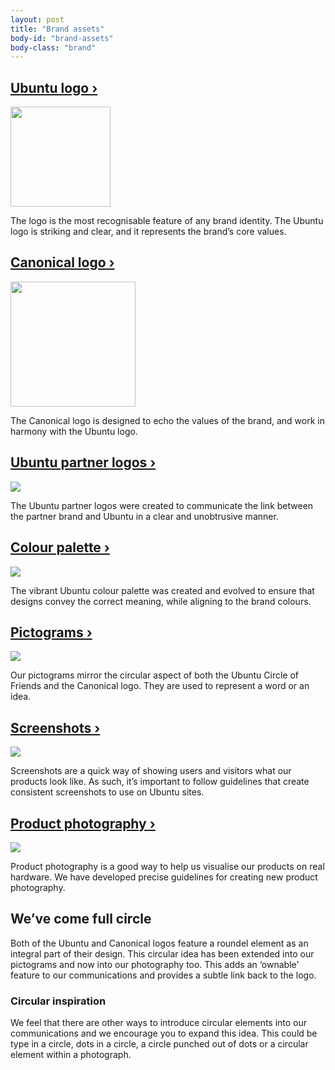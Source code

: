 ```yaml
---
layout: post
title: "Brand assets"
body-id: "brand-assets"
body-class: "brand"
---
```


<div class="row">
  <div class="col-4 p-frame">
    <h2 class="p-heading--four"><a href="/brand/ubuntu-logo" class="p-frame__heading">Ubuntu logo&nbsp;&rsaquo;</a></h2>
    <a href="/brand/ubuntu-logo" class="p-card u-vertically-center u-align--center p-frame__wrapper">
      <img src="https://assets.ubuntu.com/v1/adac6928-ubuntu.svg" class="p-frame__content" width="160" />
    </a>
    <p>The logo is the most recognisable feature of any brand identity. The Ubuntu logo is striking and clear, and it represents the brand’s core values.</p>        
  </div>
  <div class="col-4 p-frame">
    <h2 class="p-heading--four"><a href="/brand/canonical-logo" class="p-frame__heading">Canonical logo&nbsp;&rsaquo;</a></h2>
    <a href="/brand/canonical-logo" class="p-card u-vertically-center u-align--center p-frame__wrapper">
      <img src="https://assets.ubuntu.com/v1/5d6da5c4-logo-canonical-aubergine.svg" class="p-frame__content" width="200"/>
    </a>
    <p>The Canonical logo is designed to echo the values of the brand, and work in harmony with the Ubuntu logo.</p>        
  </div>
</div>
<div class="row">
  <div class="col-4 p-frame">
    <h2 class="p-heading--four"><a href="/brand/ubuntu-partner-logos" class="p-frame__heading">Ubuntu partner logos&nbsp;&rsaquo;</a></h2>
    <a href="/brand/ubuntu-partner-logos" class="p-card u-vertically-center u-align--center p-frame__wrapper">
      <img src="https://assets.ubuntu.com/v1/ca9768eb-ubuntu_partner_logo.svg" class="p-frame__content" />
    </a>
    <p>The Ubuntu partner logos were created to communicate the link between the partner brand and Ubuntu in a clear and unobtrusive manner.</p>        
  </div>
  <div class="col-4 p-frame">
    <h2 class="p-heading--four"><a href="/brand/colour-palette" class="p-frame__heading">Colour palette&nbsp;&rsaquo;</a></h2>
    <a href="/brand/colour-palette" class="p-card u-vertically-center u-align--center p-frame__wrapper">
      <img src="https://assets.ubuntu.com/v1/ebb3f015-colour-palette.svg" class="p-frame__content" />
    </a>
    <p>The vibrant Ubuntu colour palette was created and evolved to ensure that designs convey the correct meaning, while aligning to the brand colours.</p>        
  </div>
</div>
<div class="row">
  <div class="col-4 p-frame">
    <h2 class="p-heading--four"><a href="/brand/pictograms" class="p-frame__heading">Pictograms&nbsp;&rsaquo;</a></h2>
    <a href="/brand/pictograms" class="p-card u-vertically-center u-align--center p-frame__wrapper">
      <img src="https://assets.ubuntu.com/v1/c719d565-pictograms-brand-page.svg" class="p-frame__content" />
    </a>
    <p>Our pictograms mirror the circular aspect of both the Ubuntu Circle of Friends and the Canonical logo. They are used to represent a word or an idea.</p>        
  </div>
  <div class="col-4 p-frame">
    <h2 class="p-heading--four"><a href="/brand/screenshots" class="p-frame__heading">Screenshots&nbsp;&rsaquo;</a></h2>
    <a href="/brand/screenshots" class="p-card u-vertically-center u-align--center p-frame__wrapper">
      <img src="https://assets.ubuntu.com/v1/98c99d7b-screenshots-brand-page.svg" class="p-frame__content" />
    </a>
    <p>Screenshots are a quick way of showing users and visitors what our products look like. As such, it’s important to follow guidelines that create consistent screenshots to use on Ubuntu sites.</p>        
  </div>
</div>
<div class="row">
  <div class="col-4 p-frame">
    <h2 class="p-heading--four"><a href="/brand/photography-products" class="p-frame__heading">Product photography&nbsp;&rsaquo;</a></h2>
    <a href="/brand/photography-products" class="p-card u-vertically-center u-align--center p-frame__wrapper">
      <img src="https://assets.ubuntu.com/v1/0882a960-product-photography-brand-page.png" class="p-frame__content" />
    </a>
    <p>Product photography is a good way to help us visualise our products on real hardware. We have developed precise guidelines for creating new product photography.</p>        
  </div>
  <!--
  <div class="col-4 p-frame">
    <h2 class="p-heading--four"><a href="" class="p-frame__heading">Charts and diagrams&nbsp;&rsaquo;</a></h2>
    <a href="" class="p-card u-vertically-center u-align--center p-frame__wrapper">
      <img src="https://assets.ubuntu.com/v1/0be26ce4-charts-and-diagrams-brand-page.svg" class="p-frame__content" />
    </a>
    <p>Our charts and diagrams styling carries the Ubuntu look further, making full use of the colour palette, and explaining complex ideas and products in a more accessible way.</p>        
  </div>
  -->
</div>
<div class="row">
  <div class="col-11">
    <h2>We&rsquo;ve come full circle</h2>
    <p>Both of the Ubuntu and Canonical logos feature a roundel element as an integral part of their design. This circular idea has been extended into our pictograms and now into our photography too. This adds an &lsquo;ownable&rsquo; feature to our communications and provides a subtle link back to the logo.</p>
    <h3>Circular inspiration</h3>
    <p>We feel that there are other ways to introduce circular elements into our communications and we encourage you to expand this idea. This could be type in a circle, dots in a circle, a circle punched out of dots or a circular element within a photograph.</p>
  </div>
</div>

